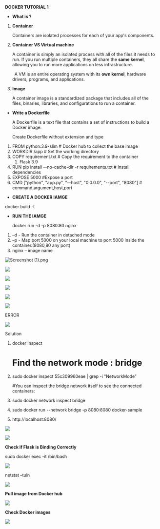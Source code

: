 ﻿**DOCKER TUTORIAL 1**

- **What is ?**
1. **Container**

   Containers are isolated processes for each of your app's components. 

1. **Container VS Virtual machine**

   A container is simply an isolated process with all of the files it needs to run. If you run multiple containers, they all share the **same kernel**, allowing you to run more applications on less infrastructure.

   ` `A VM is an entire operating system with its **own kernel**, hardware drivers, programs, and applications.

1. **Image**

   A container image is a standardized package that includes all of the files, binaries, libraries, and configurations to run a container.

- **Write a Dockerfile**

  A Dockerfile is a text file that contains a set of instructions to build a Docker image.

  Create Dockerfile without  extension and type

  

1) FROM python:3.9-slim   # Docker hub to collect the base image
1) WORKDIR /app             # Set the working directory
1) COPY requirement.txt   # Copy the requirement to the container
   1. Flask 3.9
1) RUN pip install --no-cache-dir -r requirements.txt  # Install dependencies
1) EXPOSE 5000 	    #Expose a port
1) CMD ["python", "app.py", "--host", "0.0.0.0", "--port", "8080"]   # command,argument,host,port


- **CREATE  A DOCKER IAMGE**

docker build -t <name to your image>

- **RUN THE IAMGE**

  docker run -d -p 8080:80 nginx

1. –d  - Run the container in detached mode
1. –p - Map port 5000 on your local machine to port 5000 inside the container.(8080,80 any port)
1. nginx – image name

![Screenshot (1).png](Aspose.Words.96d508ea-480d-4c01-991a-7ce903b0947e.001.png)

![](Aspose.Words.96d508ea-480d-4c01-991a-7ce903b0947e.002.png)

![](Aspose.Words.96d508ea-480d-4c01-991a-7ce903b0947e.003.png)

![](Aspose.Words.96d508ea-480d-4c01-991a-7ce903b0947e.004.png)

![](Aspose.Words.96d508ea-480d-4c01-991a-7ce903b0947e.005.png)

![](Aspose.Words.96d508ea-480d-4c01-991a-7ce903b0947e.006.png)

ERROR

![](Aspose.Words.96d508ea-480d-4c01-991a-7ce903b0947e.007.png)

Solution 

1. docker inspect <container id>

   # Find the network mode : bridge

1. sudo docker inspect 55c309960eae | grep -i "NetworkMode”  

   #You can inspect the bridge network itself to see the connected containers:

1. sudo docker network inspect bridge
1. sudo docker run --network bridge -p 8080:8080 docker-sample
1. http://localhost:8080/

![](Aspose.Words.96d508ea-480d-4c01-991a-7ce903b0947e.008.png)

![](Aspose.Words.96d508ea-480d-4c01-991a-7ce903b0947e.009.png)

**Check if Flask is Binding Correctly**

sudo docker exec -it <container-id> /bin/bash

![](Aspose.Words.96d508ea-480d-4c01-991a-7ce903b0947e.010.png)

netstat –tuln

![](Aspose.Words.96d508ea-480d-4c01-991a-7ce903b0947e.011.png)

**Pull image from Docker hub** 

![](Aspose.Words.96d508ea-480d-4c01-991a-7ce903b0947e.012.png)

**Check Docker images**

![](Aspose.Words.96d508ea-480d-4c01-991a-7ce903b0947e.013.png)
